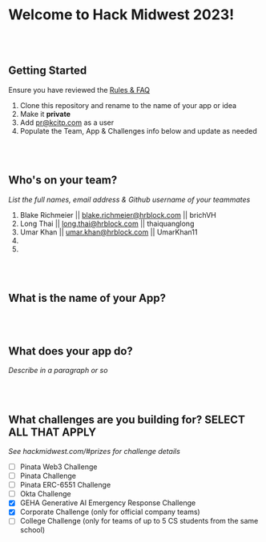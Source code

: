 # Welcome to Hack Midwest 2023!
<br /><br />


## Getting Started
Ensure you have reviewed the [Rules & FAQ](https://hackmidwest.com/#faq)
1. Clone this repository and rename to the name of your app or idea
2. Make it **private**
3. Add pr@kcitp.com as a user
4. Populate the Team, App & Challenges info below and update as needed

<br /><br />

## Who's on your team?
*List the full names,  email address & Github username of your teammates*

1. Blake Richmeier || blake.richmeier@hrblock.com || brichVH
2. Long Thai || long.thai@hrblock.com || thaiquanglong 
3. Umar Khan || umar.khan@hrblock.com || UmarKhan11
4.
5.

<br /><br />


## What is the name of your App?

<br /><br />
## What does your app do?
*Describe in a paragraph or so*

<br /><br />


## What challenges are you building for? SELECT ALL THAT APPLY
*See hackmidwest.com/#prizes for challenge details*
- [ ]  Pinata Web3 Challenge
- [ ]  Pinata Challenge
- [ ]  Pinata ERC-6551 Challenge
- [ ]  Okta Challenge
- [X]  GEHA Generative AI Emergency Response Challenge
- [X]  Corporate Challenge (only for official company teams)
- [ ]  College Challenge (only for teams of up to 5 CS students from the same school)

<br /><br />




